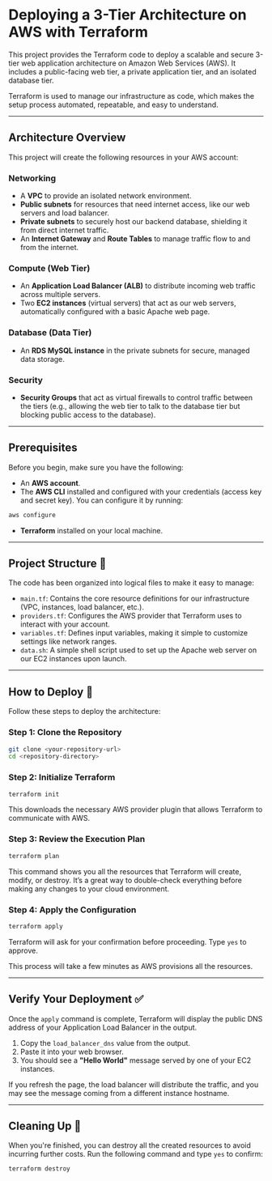 # Deploying a 3-Tier Architecture on AWS with Terraform

This project provides the Terraform code to deploy a scalable and secure 3-tier web application architecture on Amazon Web Services (AWS). It includes a public-facing web tier, a private application tier, and an isolated database tier.

Terraform is used to manage our infrastructure as code, which makes the setup process automated, repeatable, and easy to understand.

---

## Architecture Overview

This project will create the following resources in your AWS account:

### Networking
- A **VPC** to provide an isolated network environment.  
- **Public subnets** for resources that need internet access, like our web servers and load balancer.  
- **Private subnets** to securely host our backend database, shielding it from direct internet traffic.  
- An **Internet Gateway** and **Route Tables** to manage traffic flow to and from the internet.  

### Compute (Web Tier)
- An **Application Load Balancer (ALB)** to distribute incoming web traffic across multiple servers.  
- Two **EC2 instances** (virtual servers) that act as our web servers, automatically configured with a basic Apache web page.  

### Database (Data Tier)
- An **RDS MySQL instance** in the private subnets for secure, managed data storage.  

### Security
- **Security Groups** that act as virtual firewalls to control traffic between the tiers (e.g., allowing the web tier to talk to the database tier but blocking public access to the database).  

---

## Prerequisites

Before you begin, make sure you have the following:

- An **AWS account**.  
- The **AWS CLI** installed and configured with your credentials (access key and secret key). You can configure it by running:  

```bash
aws configure
```

- **Terraform** installed on your local machine.  

---

## Project Structure 📁

The code has been organized into logical files to make it easy to manage:

- `main.tf`: Contains the core resource definitions for our infrastructure (VPC, instances, load balancer, etc.).  
- `providers.tf`: Configures the AWS provider that Terraform uses to interact with your account.  
- `variables.tf`: Defines input variables, making it simple to customize settings like network ranges.  
- `data.sh`: A simple shell script used to set up the Apache web server on our EC2 instances upon launch.  

---

## How to Deploy 🚀

Follow these steps to deploy the architecture:

### Step 1: Clone the Repository
```bash
git clone <your-repository-url>
cd <repository-directory>
```

### Step 2: Initialize Terraform
```bash
terraform init
```
This downloads the necessary AWS provider plugin that allows Terraform to communicate with AWS.

### Step 3: Review the Execution Plan
```bash
terraform plan
```
This command shows you all the resources that Terraform will create, modify, or destroy. It’s a great way to double-check everything before making any changes to your cloud environment.

### Step 4: Apply the Configuration
```bash
terraform apply
```
Terraform will ask for your confirmation before proceeding. Type `yes` to approve.  

This process will take a few minutes as AWS provisions all the resources.

---

## Verify Your Deployment ✅

Once the `apply` command is complete, Terraform will display the public DNS address of your Application Load Balancer in the output.

1. Copy the `load_balancer_dns` value from the output.  
2. Paste it into your web browser.  
3. You should see a **"Hello World"** message served by one of your EC2 instances.  

If you refresh the page, the load balancer will distribute the traffic, and you may see the message coming from a different instance hostname.

---

## Cleaning Up 🧹

When you're finished, you can destroy all the created resources to avoid incurring further costs. Run the following command and type `yes` to confirm:

```bash
terraform destroy
```
